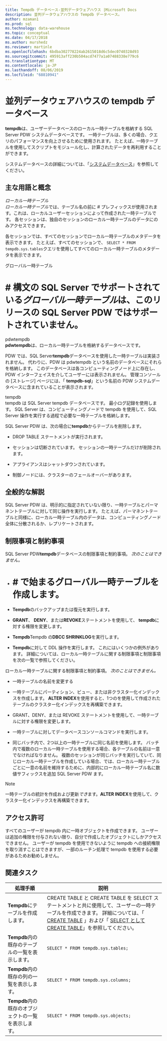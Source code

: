 ```yaml
---
title: Tempdb データベース-並列データウェアハウス |Microsoft Docs
description: 並列データウェアハウスの Tempdb データベース。
author: mzaman1
ms.prod: sql
ms.technology: data-warehouse
ms.topic: conceptual
ms.date: 04/17/2018
ms.author: murshedz
ms.reviewer: martinle
ms.openlocfilehash: 6bdba302778224ab2615018d6c5dec0740328d93
ms.sourcegitcommit: 495913aff230b504acd7477a1a07488338e779c6
ms.translationtype: MT
ms.contentlocale: ja-JP
ms.lasthandoff: 08/06/2019
ms.locfileid: "68810941"
---
```

# <a name="tempdb-database-in-parallel-data-warehouse"></a>並列データウェアハウスの tempdb データベース
**tempdb**は、ユーザーデータベースのローカル一時テーブルを格納する SQL Server PDW システムデータベースです。 一時テーブルは、多くの場合、クエリのパフォーマンスを向上させるために使用されます。 たとえば、一時テーブルを使用してスクリプトをモジュール化し、計算されたデータを再利用することができます。  
  
システムデータベースの詳細については、「[システムデータベース](system-databases.md)」を参照してください。  
  
## <a name="Basics"></a>主な用語と概念  
*ローカル一時テーブル*  
*ローカル一時テーブル*では、テーブル名の前に # プレフィックスが使用されます。これは、ローカルユーザーセッションによって作成された一時テーブルです。 各セッションは、独自のセッションのローカル一時テーブルのデータにのみアクセスできます。  
  
各セッションでは、すべてのセッションでローカル一時テーブルのメタデータを表示できます。 たとえば、すべてのセッションで、 `SELECT * FROM tempdb.sys.tables`クエリを使用してすべてのローカル一時テーブルのメタデータを表示できます。  
  
グローバル一時テーブル  
# # 構文の SQL Server でサポートされている*グローバル一時テーブル*は、このリリースの SQL Server PDW ではサポートされていません。  
  
pdwtempdb  
**pdwtempdb**は、ローカル一時テーブルを格納するデータベースです。  
  
PDW では、SQL Server**tempdb**データベースを使用した一時テーブルは実装されません。 代わりに、PDW は pdwtempdb という名前のデータベースにそれらを格納します。 このデータベースは各コンピューティングノード上に存在し、PDW インターフェイスを介してユーザーには表示されません。 管理コンソールの [ストレージ] ページには、「 **tempdb-sql**」という名前の PDW システムデータベースに含まれていることが表示されます。  
  
tempdb  
tempdb は SQL Server tempdb データベースです。 最小ログ記録を使用します。 SQL Server は、コンピューティングノードで tempdb を使用して、SQL Server 操作を実行する過程で必要な一時テーブルを格納します。  
  
SQL Server PDW は、次の場合に**tempdb**からテーブルを削除します。  
  
-   DROP TABLE ステートメントが実行されます。  
  
-   セッションは切断されています。 セッションの一時テーブルだけが削除されます。  
  
-   アプライアンスはシャットダウンされています。  
  
-   制御ノードには、クラスターのフェールオーバーがあります。  
  
## <a name="general-remarks"></a>全般的な解説  
SQL Server PDW は、明示的に指定されていない限り、一時テーブルとパーマネントテーブルに対して同じ操作を実行します。 たとえば、パーマネントテーブルと同様に、ローカル一時テーブル内のデータは、コンピューティングノード全体に分散されるか、レプリケートされます。  
  
## <a name="LimitationsRestrictions"></a>制限事項と制約事項  
SQL Server PDW**tempdb**データベースの制限事項と制約事項。 *次のことはできません。*  
  
-   # # で始まるグローバル一時テーブルを作成します。  
  
-   **Tempdb**のバックアップまたは復元を実行します。  
  
-   **GRANT**、 **DENY**、または**REVOKE**ステートメントを使用して、 **tempdb**に対する権限を変更します。  
  
-   **Tempdb**Tempdb の**DBCC SHRINKLOG**を実行します。  
  
-   **Tempdb**に対して DDL 操作を実行します。 これにはいくつかの例外があります。 詳細については、ローカル一時テーブルに関する制限事項と制限事項を次の一覧で参照してください。  
  
ローカル一時テーブルに関する制限事項と制約事項。 *次のことはできません。*  
  
-   一時テーブルの名前を変更する  
  
-   一時テーブルにパーティション、ビュー、または非クラスター化インデックスを作成します。 **ALTER INDEX**を使用すると、1つのを使用して作成されたテーブルのクラスター化インデックスを再構築できます。  
  
-   GRANT、DENY、または REVOKE ステートメントを使用して、一時テーブルに対する権限を変更します。  
  
-   一時テーブルに対してデータベースコンソールコマンドを実行します。  
  
-   同じバッチ内で、2つ以上の一時テーブルに同じ名前を使用します。 バッチ内で複数のローカル一時テーブルを使用する場合、各テーブルの名前は一意でなければなりません。 複数のセッションが同じバッチを実行していて、同じローカル一時テーブルを作成している場合、では、ローカル一時テーブルごとに一意の名前を維持するために、内部的にローカル一時テーブル名に数値サフィックスを追加 SQL Server PDW ます。  
  
> [!NOTE]  
> 一時テーブルの統計を作成および更新*でき*ます。**ALTER INDEX**を使用して、クラスター化インデックスを再構築できます。  
  
## <a name="permissions"></a>アクセス許可  
すべてのユーザーが tempdb 内に一時オブジェクトを作成できます。 ユーザーは追加の権限を付与されない限り、自分で作成したオブジェクトにしかアクセスできません。 ユーザーが tempdb を使用できないように tempdb への接続権限を取り消すことはできますが、一部のルーチン処理で tempdb を使用する必要があるためお勧めしません。  
  
## <a name="RelatedTasks"></a>関連タスク  
  
|処理手順|説明|  
|---------|---------------|  
|**Tempdb**にテーブルを作成します。|CREATE TABLE と CREATE TABLE を SELECT ステートメントと共に使用して、ユーザーの一時テーブルを作成できます。 詳細については、「 [CREATE TABLE](../t-sql/statements/create-table-azure-sql-data-warehouse.md) 」および「 [SELECT として CREATE TABLE](../t-sql/statements/create-table-as-select-azure-sql-data-warehouse.md)」を参照してください。|  
|**Tempdb**内の既存のテーブルの一覧を表示します。|`SELECT * FROM tempdb.sys.tables;`|  
|**Tempdb**内の既存の列の一覧を表示します。|`SELECT * FROM tempdb.sys.columns;`|  
|**Tempdb**内の既存のオブジェクトの一覧を表示します。|`SELECT * FROM tempdb.sys.objects;`|  
  
<!-- MISSING LINKS 
## See Also  
[Common Metadata Query Examples &#40;SQL Server PDW&#41;](../sqlpdw/common-metadata-query-examples-sql-server-pdw.md)  
-->
  
